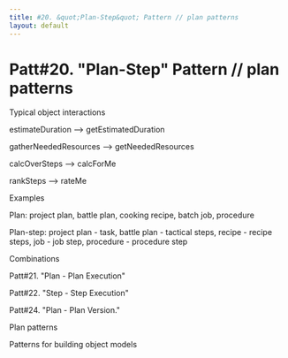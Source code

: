 ```yaml
---
title: #20. &quot;Plan-Step&quot; Pattern // plan patterns
layout: default
---
```




# Patt#20. &quot;Plan-Step&quot; Pattern // plan patterns 

 

Typical object interactions 

 estimateDuration --&gt; getEstimatedDuration 

 gatherNeededResources --&gt; getNeededResources 

 calcOverSteps --&gt; calcForMe 

 rankSteps --&gt; rateMe 

Examples

 Plan: project plan, battle plan, cooking recipe, batch job, procedure 

 Plan-step: project plan - task, battle plan - tactical steps, recipe - recipe steps,
job - job step, procedure - procedure step 

Combinations 

Patt#21. &quot;Plan - Plan Execution&quot; 

Patt#22. &quot;Step - Step Execution&quot; 

Patt#24. &quot;Plan - Plan Version.&quot; 

Plan patterns

Patterns for building object models



